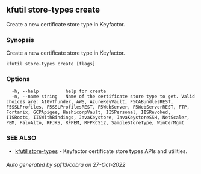 ## kfutil store-types create

Create a new certificate store type in Keyfactor.

### Synopsis

Create a new certificate store type in Keyfactor.

```
kfutil store-types create [flags]
```

### Options

```
  -h, --help          help for create
  -n, --name string   Name of the certificate store type to get. Valid choices are: A10vThunder, AWS, AzureKeyVault, F5CABundlesREST, F5SSLProfiles, F5SSLProfilesREST, F5WebServer, F5WebServerREST, FTP, Fortanix, GCPApigee, HashicorpVault, IISPersonal, IISRevoked, IISRoots, IISWithBindings, JavaKeystore, JavaKeystoreSSH, NetScaler, PEM, PaloAlto, RFJKS, RFPEM, RFPKCS12, SampleStoreType, WinCerMgmt
```

### SEE ALSO

* [kfutil store-types](kfutil_store-types.md)	 - Keyfactor certificate store types APIs and utilities.

###### Auto generated by spf13/cobra on 27-Oct-2022
